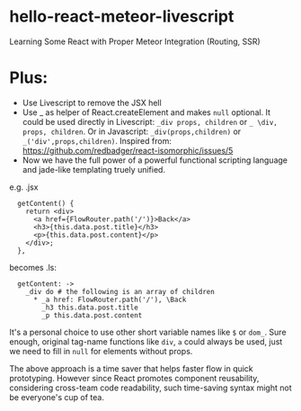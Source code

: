 # hello-react-meteor-livescript
Learning Some React with Proper Meteor Integration (Routing, SSR)

# Plus:
* Use Livescript to remove the JSX hell
* Use _ as helper of React.createElement and makes `null` optional. It could be used directly in Livescript: `_div props, children` or `_ \div, props, children`. Or in Javascript: `_div(props,children)` or `_('div',props,children)`. Inspired from: https://github.com/redbadger/react-isomorphic/issues/5
* Now we have the full power of a powerful functional scripting language and jade-like templating truely unified.

e.g. .jsx
~~~
  getContent() {
    return <div>
      <a href={FlowRouter.path('/')}>Back</a>
      <h3>{this.data.post.title}</h3>
      <p>{this.data.post.content}</p>
    </div>;
  },
~~~
becomes .ls:
~~~
  getContent: ->
    _div do # the following is an array of children
      * _a href: FlowRouter.path('/'), \Back
        _h3 this.data.post.title
        _p this.data.post.content
~~~

It's a personal choice to use other short variable names like `$` or `dom_`. Sure enough, original tag-name functions like `div`, `a` could always be used, just we need to fill in `null` for elements without props.

The above approach is a time saver that helps faster flow in quick prototyping. However since React promotes component reusability, considering cross-team code readability, such time-saving syntax might not be everyone's cup of tea.
